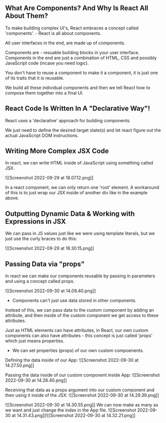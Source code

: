 ## What Are Components? And Why Is React All About Them?
To make building complex UI's, React embraces a concept called 'components'. - React is all about components.

All user interfaces in the end, are made up of components.

Components are - resuable building blocks in your user interface. Components in the end are just a combination of HTML, CSS and possibly JavaScript code (incase you need logic).

You don't have to reuse a component to make it a component, it is just one of its traits that it is reusable.

We build all these individual components and then we tell React how to compose them together into a final UI.

## React Code Is Written In A "Declarative Way"!
React uses a 'declarative' approach for building components.

We just need to define the desired target state(s) and let react figure out the actual JavaScript DOM instructions.

## Writing More Complex JSX Code
In react, we can write HTML inside of JavaScript using something called JSX.

![[Screenshot 2022-09-29 at 18.07.12.png]]

In a react component, we can only return one 'root' element. A workaround of this is to just wrap our JSX inside of another div like in the example above.

## Outputting Dynamic Data & Working with Expressions in JSX
We can pass in JS values just like we were using template literals, but we just use the curly braces to do this:

![[Screenshot 2022-09-29 at 18.30.15.png]]

## Passing Data via "props"
In react we can make our components reusable by passing in parameters and using a concept called props.

![[Screenshot 2022-09-30 at 14.09.40.png]]

- Components can't just use data stored in other components.

Instead of this, we can pass data to the custom component by adding an attribute, and then inside of the custom component we get access to these attributes.

Just as HTML elements can have attributes, in React, our own custom components can also have attributes - this concept is just called 'props' which just means properties.

- We can set properties (props) of our own custom compoenents.

Defining the data inside of our App:
![[Screenshot 2022-09-30 at 14.27.50.png]]

Passing the data inside of our custom component inside App:
![[Screenshot 2022-09-30 at 14.28.40.png]]

Receiving that data as a props argument into our custom component and then using it inside of the JSX:
![[Screenshot 2022-09-30 at 14.29.39.png]]

![[Screenshot 2022-09-30 at 14.30.55.png]]
We can now make as many as we want and just change the index in the App file.
![[Screenshot 2022-09-30 at 14.31.43.png]]![[Screenshot 2022-09-30 at 14.32.21.png]]
